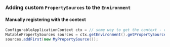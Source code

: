### Adding custom `PropertySources` to the `Environment`
#### Manually registering with the context

```java
ConfigurableApplicationContext ctx = // some way to get the context - could be through an application event, or by implementing ApplicationContextAware, etc.
MutablePropertySources sources = ctx.getEnvironment().getPropertySources();
sources.addFirst(new MyPropertySource());
```
